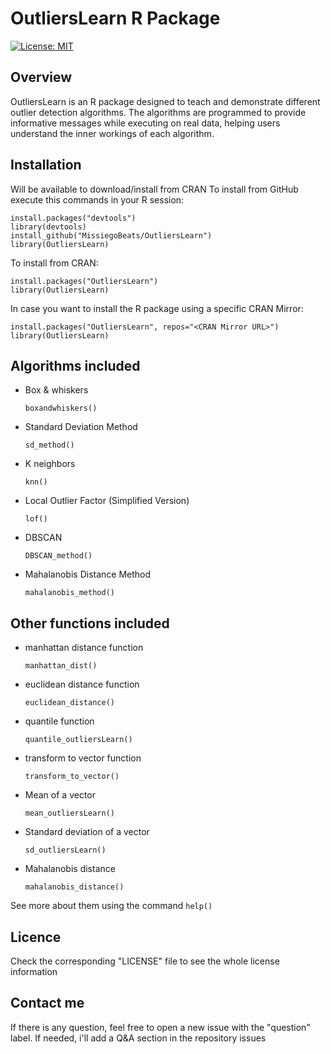 # OutliersLearn R Package
[![License: MIT](https://img.shields.io/badge/License-MIT-yellow.svg)](https://opensource.org/licenses/MIT)

## Overview

OutliersLearn is an R package designed to teach and demonstrate different outlier detection algorithms. The algorithms are programmed to provide informative messages while executing on real data, helping users understand the inner workings of each algorithm.

## Installation

Will be available to download/install from CRAN
To install from GitHub execute this commands in your R session:

```
install.packages("devtools")
library(devtools)
install_github("MissiegoBeats/OutliersLearn")
library(OutliersLearn)
```

To install from CRAN: 

```
install.packages("OutliersLearn")
library(OutliersLearn)
```

In case you want to install the R package using a specific CRAN Mirror:

```
install.packages("OutliersLearn", repos="<CRAN Mirror URL>")
library(OutliersLearn)
```

## Algorithms included
- Box & whiskers

  `boxandwhiskers()`
  
- Standard Deviation Method
  
  `sd_method()`
  
- K neighbors
  
  `knn()`
  
- Local Outlier Factor (Simplified Version)
  
  `lof()`

- DBSCAN

  `DBSCAN_method()`

- Mahalanobis Distance Method

  `mahalanobis_method()`


## Other functions included
- manhattan distance function
  
  `manhattan_dist()`

- euclidean distance function
  
  `euclidean_distance()`

- quantile function
  
  `quantile_outliersLearn()`

- transform to vector function
  
  `transform_to_vector()`

- Mean of a vector

  `mean_outliersLearn()`

- Standard deviation of a vector

  `sd_outliersLearn()`

- Mahalanobis distance

  `mahalanobis_distance()`

  
See more about them using the command `help()`

## Licence
Check the corresponding "LICENSE" file to see the whole license information

## Contact me
If there is any question, feel free to open a new issue with the "question" label. If needed, i'll add a Q&A section in the repository issues
